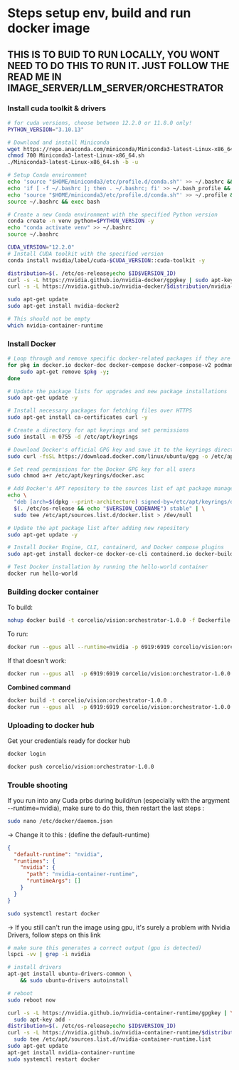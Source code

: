 
# Steps setup env, build and run docker image

## THIS IS TO BUID TO RUN LOCALLY, YOU WONT NEED TO DO THIS TO RUN IT. JUST FOLLOW THE READ ME IN IMAGE_SERVER/LLM_SERVER/ORCHESTRATOR

### Install cuda toolkit & drivers
```bash
# for cuda versions, choose between 12.2.0 or 11.8.0 only!
PYTHON_VERSION="3.10.13"

# Download and install Miniconda
wget https://repo.anaconda.com/miniconda/Miniconda3-latest-Linux-x86_64.sh
chmod 700 Miniconda3-latest-Linux-x86_64.sh
./Miniconda3-latest-Linux-x86_64.sh -b -u

# Setup Conda environment
echo 'source "$HOME/miniconda3/etc/profile.d/conda.sh"' >> ~/.bashrc && \
echo 'if [ -f ~/.bashrc ]; then . ~/.bashrc; fi' >> ~/.bash_profile && \
echo 'source "$HOME/miniconda3/etc/profile.d/conda.sh"' >> ~/.profile && \
source ~/.bashrc && exec bash

# Create a new Conda environment with the specified Python version
conda create -n venv python=$PYTHON_VERSION -y
echo "conda activate venv" >> ~/.bashrc
source ~/.bashrc

CUDA_VERSION="12.2.0"
# Install CUDA toolkit with the specified version
conda install nvidia/label/cuda-$CUDA_VERSION::cuda-toolkit -y

distribution=$(. /etc/os-release;echo $ID$VERSION_ID)
curl -s -L https://nvidia.github.io/nvidia-docker/gpgkey | sudo apt-key add -
curl -s -L https://nvidia.github.io/nvidia-docker/$distribution/nvidia-docker.list | sudo tee /etc/apt/sources.list.d/nvidia-docker.list

sudo apt-get update
sudo apt-get install nvidia-docker2

# This should not be empty
which nvidia-container-runtime

```

### Install Docker
```bash
# Loop through and remove specific docker-related packages if they are installed
for pkg in docker.io docker-doc docker-compose docker-compose-v2 podman-docker containerd runc; do 
    sudo apt-get remove $pkg -y; 
done

# Update the package lists for upgrades and new package installations
sudo apt-get update -y

# Install necessary packages for fetching files over HTTPS
sudo apt-get install ca-certificates curl -y

# Create a directory for apt keyrings and set permissions
sudo install -m 0755 -d /etc/apt/keyrings

# Download Docker's official GPG key and save it to the keyrings directory
sudo curl -fsSL https://download.docker.com/linux/ubuntu/gpg -o /etc/apt/keyrings/docker.asc

# Set read permissions for the Docker GPG key for all users
sudo chmod a+r /etc/apt/keyrings/docker.asc

# Add Docker's APT repository to the sources list of apt package manager
echo \
  "deb [arch=$(dpkg --print-architecture) signed-by=/etc/apt/keyrings/docker.asc] https://download.docker.com/linux/ubuntu \
  $(. /etc/os-release && echo "$VERSION_CODENAME") stable" | \
  sudo tee /etc/apt/sources.list.d/docker.list > /dev/null

# Update the apt package list after adding new repository
sudo apt-get update -y

# Install Docker Engine, CLI, containerd, and Docker compose plugins
sudo apt-get install docker-ce docker-ce-cli containerd.io docker-buildx-plugin docker-compose-plugin -y

# Test Docker installation by running the hello-world container
docker run hello-world
```

### Building docker container

To build:
```bash
nohup docker build -t corcelio/vision:orchestrator-1.0.0 -f Dockerfile.orchestrator . > build.log 2>&1 &
```

To run:
```bash
docker run --gpus all --runtime=nvidia -p 6919:6919 corcelio/vision:orchestrator-1.0.0
```

If that doesn't work:
```bash
docker run --gpus all  -p 6919:6919 corcelio/vision:orchestrator-1.0.0
```


**Combined command**
```bash
docker build -t corcelio/vision:orchestrator-1.0.0 .
docker run --gpus all  -p 6919:6919 corcelio/vision:orchestrator-1.0.0
```

### Uploading to docker hub
Get your credentials ready for docker hub
```bash
docker login
```

```bash
docker push corcelio/vision:orchestrator-1.0.0
```


### Trouble shooting
If you run into any Cuda prbs during build/run (especially with the argyment --runtime=nvidia), make sure to do this, then restart the last steps :
```bash
sudo nano /etc/docker/daemon.json
```

-> Change it to this : (define the default-runtime)
```json
{
  "default-runtime": "nvidia",
  "runtimes": {
    "nvidia": {
      "path": "nvidia-container-runtime",
      "runtimeArgs": []
    }
  }
}
```

```bash
sudo systemctl restart docker
```

-> If you still can't run the image using gpu, it's surely a problem with Nvidia Drivers, follow steps on this link
```bash
# make sure this generates a correct output (gpu is detected)
lspci -vv | grep -i nvidia

# install drivers
apt-get install ubuntu-drivers-common \
	&& sudo ubuntu-drivers autoinstall

# reboot
sudo reboot now

curl -s -L https://nvidia.github.io/nvidia-container-runtime/gpgkey | \
  sudo apt-key add -
distribution=$(. /etc/os-release;echo $ID$VERSION_ID)
curl -s -L https://nvidia.github.io/nvidia-container-runtime/$distribution/nvidia-container-runtime.list | \
  sudo tee /etc/apt/sources.list.d/nvidia-container-runtime.list
sudo apt-get update
apt-get install nvidia-container-runtime
sudo systemctl restart docker
```